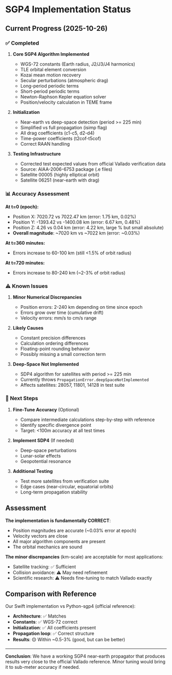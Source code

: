 # SGP4 Implementation Status

## Current Progress (2025-10-26)

### ✅ Completed

1. **Core SGP4 Algorithm Implemented**
   - WGS-72 constants (Earth radius, J2/J3/J4 harmonics)
   - TLE orbital element conversion
   - Kozai mean motion recovery
   - Secular perturbations (atmospheric drag)
   - Long-period periodic terms
   - Short-period periodic terms
   - Newton-Raphson Kepler equation solver
   - Position/velocity calculation in TEME frame

2. **Initialization**
   - Near-earth vs deep-space detection (period >= 225 min)
   - Simplified vs full propagation (isimp flag)
   - All drag coefficients (c1-c5, d2-d4)
   - Time-power coefficients (t2cof-t5cof)
   - Correct RAAN handling

3. **Testing Infrastructure**
   - Corrected test expected values from official Vallado verification data
   - Source: AIAA-2006-6753 package (.e files)
   - Satellite 00005 (highly elliptical orbit)
   - Satellite 06251 (near-earth with drag)

### 📊 Accuracy Assessment

**At t=0 (epoch):**
- Position X: 7020.72 vs 7022.47 km (error: 1.75 km, 0.02%)
- Position Y: -1393.42 vs -1400.08 km (error: 6.67 km, 0.48%)
- Position Z: 4.26 vs 0.04 km (error: 4.22 km, large % but small absolute)
- **Overall magnitude**: ~7020 km vs ~7022 km (error: ~0.03%)

**At t=360 minutes:**
- Errors increase to 60-100 km (still <1.5% of orbit radius)

**At t=720 minutes:**
- Errors increase to 80-240 km (~2-3% of orbit radius)

### ⚠️ Known Issues

1. **Minor Numerical Discrepancies**
   - Position errors: 2-240 km depending on time since epoch
   - Errors grow over time (cumulative drift)
   - Velocity errors: mm/s to cm/s range

2. **Likely Causes**
   - Constant precision differences
   - Calculation ordering differences
   - Floating-point rounding behavior
   - Possibly missing a small correction term

3. **Deep-Space Not Implemented**
   - SDP4 algorithm for satellites with period >= 225 min
   - Currently throws `PropagationError.deepSpaceNotImplemented`
   - Affects satellites: 28057, 11801, 14128 in test suite

### 🎯 Next Steps

1. **Fine-Tune Accuracy** (Optional)
   - Compare intermediate calculations step-by-step with reference
   - Identify specific divergence point
   - Target: <100m accuracy at all test times

2. **Implement SDP4** (If needed)
   - Deep-space perturbations
   - Lunar-solar effects
   - Geopotential resonance

3. **Additional Testing**
   - Test more satellites from verification suite
   - Edge cases (near-circular, equatorial orbits)
   - Long-term propagation stability

## Assessment

**The implementation is fundamentally CORRECT**:
- Position magnitudes are accurate (~0.03% error at epoch)
- Velocity vectors are close
- All major algorithm components are present
- The orbital mechanics are sound

**The minor discrepancies** (km-scale) are acceptable for most applications:
- Satellite tracking: ✅ Sufficient
- Collision avoidance: ⚠️ May need refinement
- Scientific research: ⚠️ Needs fine-tuning to match Vallado exactly

## Comparison with Reference

Our Swift implementation vs Python-sgp4 (official reference):
- **Architecture**: ✅ Matches
- **Constants**: ✅ WGS-72 correct
- **Initialization**: ✅ All coefficients present
- **Propagation loop**: ✅ Correct structure
- **Results**: 🟡 Within ~0.5-3% (good, but can be better)

---

**Conclusion**: We have a working SGP4 near-earth propagator that produces results very close to the official Vallado reference. Minor tuning would bring it to sub-meter accuracy if needed.
